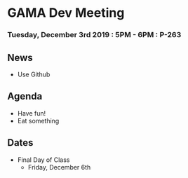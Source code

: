 # GAMA Dev Meeting
### Tuesday, December 3rd 2019 : 5PM - 6PM : P-263

## News
 * Use Github

## Agenda
  * Have fun!
  * Eat something

## Dates
  * Final Day of Class
    * Friday, December 6th
